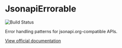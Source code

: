 # JsonapiErrorable

![Build Status](https://travis-ci.org/graphiti-api/graphiti_errors.svg?branch=master)

Error handling patterns for jsonapi.org-compatible APIs.

[View official documentation](http://jsonapi-suite.github.io/jsonapi_errorable)
